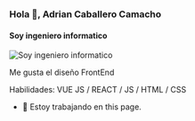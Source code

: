### Hola 👋, Adrian Caballero Camacho
#### Soy ingeniero informatico
![Soy ingeniero informatico](https://arturssmirnovs.github.io/github-profile-readme-generator/images/banner.png)

Me gusta el diseño FrontEnd

Habilidades: VUE JS / REACT / JS / HTML / CSS

- 🔭 Estoy trabajando en this page. 

